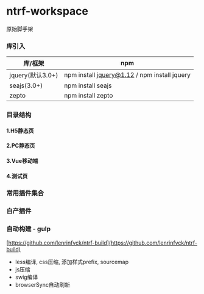 # ntrf-workspace
原始脚手架

### 库引入
库/框架 | npm
--- | ---
jquery(默认3.0+) | npm install jquery@1.12 / npm install jquery
seajs(3.0+) | npm install seajs  
zepto | npm install zepto  

### 目录结构

#### 1.H5静态页

#### 2.PC静态页

#### 3.Vue移动端

#### 4.测试页


### 常用插件集合


### 自产插件


### 自动构建 - gulp
[https://github.com/lenrinfvck/ntrf-build](https://github.com/lenrinfvck/ntrf-build)  
+ less编译, css压缩, 添加样式prefix, sourcemap  
+ js压缩  
+ swig编译  
+ browserSync自动刷新  

